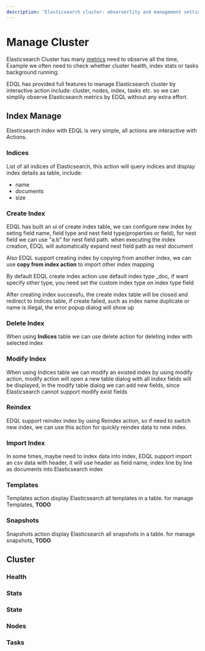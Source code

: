 ```yaml
---
description: 'Elasticsearch cluster: observerlity and management settings, index and tasks'
---
```


# Manage Cluster

Elasticsearch Cluster has many [metrics](https://www.elastic.co/guide/en/elasticsearch/reference/current/cluster.html) need to observe all the time, Example we often need to check whether cluster health, index stats or tasks background running.&#x20;

EDQL has provided full features to manage Elasticsearch cluster by interactive action include: cluster, nodes, index, tasks etc. so we can simplily observe Elasticsearch metrics by EDQL without any extra effort.

## Index Manage

Elasticsearch index with EDQL is very simple, all actions are interactive with Actions.

### Indices

List of all indices of Elasticsearch, this action will query indices and display index details as table, include:

* name
* documents
* size

### Create Index

EDQL has built an ui of create index table, we can configure new index by seting field name, field type and nest field type(properties or field), for nest field we can use "a.b" for nest field path. when executing the index creation, EDQL will automatically expand nest field path as nest document

Also EDQL support creating index by copying from another index, we can use **copy from index action** to import other index mapping

By default EDQL create index action use default index type \_doc, if want specify other type, you need set the custom index type on index type field

After creating index successfu, the create index table will be closed and redirect to Indices table, if create failed, such as index name duplicate or name is illegal, the error popup dialog will show up

### Delete Index

When using **Indices** table we can use delete action for deleting index with selected index

### Modify Index

When using Indices table we can modify an existed index by using modify action, modify action will open a new table dialog with all indiex fields will be displayed, in the modify table dialog we can add new fields, since Elasticsearch cannot support modify exist fields

### Reindex

EDQL support reindex index by using Reindex action, so if need to switch new index, we can use this action for quickly reindex data to new index.

### Import Index

In some times, maybe need to index data into index, EDQL support import an csv data with header, it will use header as field name, index line by line as documents into Elasticsearch index

### Templates

Templates action display Elasticsearch all templates in a table. for manage Templates, **TODO**

### Snapshots

Snapshots action display Elasticsearch all snapshots in a table. for manage snapshots, **TODO**

## Cluster

### Health

### Stats

### State

### Nodes

### Tasks



